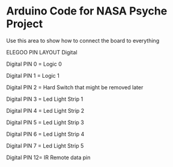 # Arduino Code for NASA Psyche Project

Use this area to show how to connect the board to everything

ELEGOO PIN LAYOUT        Digital

Digital PIN 0 = Logic 0

Digital PIN 1 = Logic 1

Digital PIN 2 = Hard Switch that might be removed later

Digital PIN 3 = Led Light Strip 1

Digital PIN 4 = Led Light Strip 2

Digital PIN 5 = Led Light Strip 3

Digital PIN 6 = Led Light Strip 4

Digital PIN 7 = Led Light Strip 5

Digital PIN 12= IR Remote data pin
